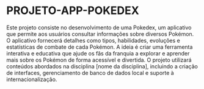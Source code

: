 # PROJETO-APP-POKEDEX
 Este projeto consiste no desenvolvimento de uma Pokedex, um aplicativo que permite aos usuários consultar informações sobre diversos Pokémon. O aplicativo fornecerá detalhes como tipos, habilidades, evoluções e estatísticas de combate de cada Pokémon. A ideia é criar uma ferramenta interativa e educativa que ajude os fãs da franquia a explorar e aprender mais sobre os Pokémon de forma acessível e divertida. O projeto utilizará conteúdos abordados na disciplina [nome da disciplina], incluindo a criação de interfaces, gerenciamento de banco de dados local e suporte à internacionalização.
